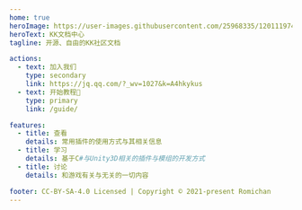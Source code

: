 ```yaml
---
home: true
heroImage: https://user-images.githubusercontent.com/25968335/120111974-8abef880-c139-11eb-99cd-fa928348b198.png
heroText: KK文档中心
tagline: 开源、自由的KK社区文档

actions:
  - text: 加入我们
    type: secondary
    link: https://jq.qq.com/?_wv=1027&k=A4hkykus
  - text: 开始教程🚀
    type: primary
    link: /guide/

features:
  - title: 查看
    details: 常用插件的使用方式与其相关信息
  - title: 学习
    details: 基于C#与Unity3D相关的插件与模组的开发方式
  - title: 讨论
    details: 和游戏有关与无关的一切内容

footer: CC-BY-SA-4.0 Licensed | Copyright © 2021-present Romichan
---
```

